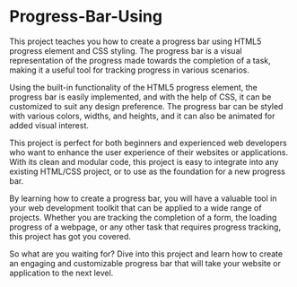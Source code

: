 # Progress-Bar-Using

This project teaches you how to create a progress bar using HTML5 progress element and CSS styling. The progress bar is a visual representation of the progress made towards the completion of a task, making it a useful tool for tracking progress in various scenarios.

Using the built-in functionality of the HTML5 progress element, the progress bar is easily implemented, and with the help of CSS, it can be customized to suit any design preference. The progress bar can be styled with various colors, widths, and heights, and it can also be animated for added visual interest.

This project is perfect for both beginners and experienced web developers who want to enhance the user experience of their websites or applications. With its clean and modular code, this project is easy to integrate into any existing HTML/CSS project, or to use as the foundation for a new progress bar.

By learning how to create a progress bar, you will have a valuable tool in your web development toolkit that can be applied to a wide range of projects. Whether you are tracking the completion of a form, the loading progress of a webpage, or any other task that requires progress tracking, this project has got you covered.

So what are you waiting for? Dive into this project and learn how to create an engaging and customizable progress bar that will take your website or application to the next level.
